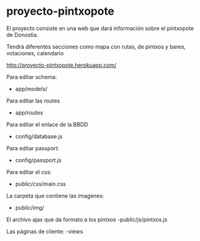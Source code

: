 proyecto-pintxopote
===================

El proyecto consiste en una web que dará información sobre el pintxopote de Donostia.

Tendrá diferentes secciones como mapa con rutas, de pintxos y bares, votaciones, calendario


http://proyecto-pintxopote.herokuapp.com/


Para editar schema:
- app/models/

Para editar las routes
- app/routes

Para editar el enlace de la BBDD
- config/database.js

Para editar passport:
- config/passport.js

Para editar el css:
- public/css/main.css

La carpeta que contiene las imagenes:
- public/img/

El archivo ajax que da formato a los pintxos
-public/js/pintxos.js

Las páginas de cliente:
-views